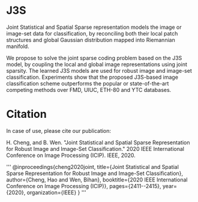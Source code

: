 # J3S

Joint Statistical and Spatial Sparse representation models the image or image-set data for classification, by reconciling both their local patch structures and global Gaussian distribution mapped into Riemannian manifold.

We propose to solve the joint sparse coding problem based on the J3S model, by coupling the local and global image representations using joint sparsity.
The learned J3S models are used for robust image and image-set classification.
Experiments show that the proposed J3S-based image classification scheme outperforms the popular or state-of-the-art competing methods over FMD, UIUC, ETH-80 and YTC databases.


# Citation

In case of use, please cite our publication:

H. Cheng, and B. Wen. "Joint Statistical and Spatial Sparse Representation for Robust Image and Image-Set Classification." 2020 IEEE International Conference on Image Processing (ICIP). IEEE, 2020.

'''
@inproceedings{cheng2020joint,
  title={Joint Statistical and Spatial Sparse Representation for Robust Image and Image-Set Classification},
  author={Cheng, Hao and Wen, Bihan},
  booktitle={2020 IEEE International Conference on Image Processing (ICIP)},
  pages={2411--2415},
  year={2020},
  organization={IEEE}
}
'''
